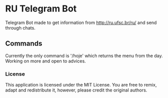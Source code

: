 # RU Telegram Bot
Telegram Bot made to get information from http://ru.ufsc.br/ru/ and send through chats.

## Commands
Currently the only command is '/hoje' which returns the menu from the day.
Working on more and open to advices.

### License
This application is licensed under the MIT License. You are free to remix, adapt and redistribute it, however, please credit the original authors.
